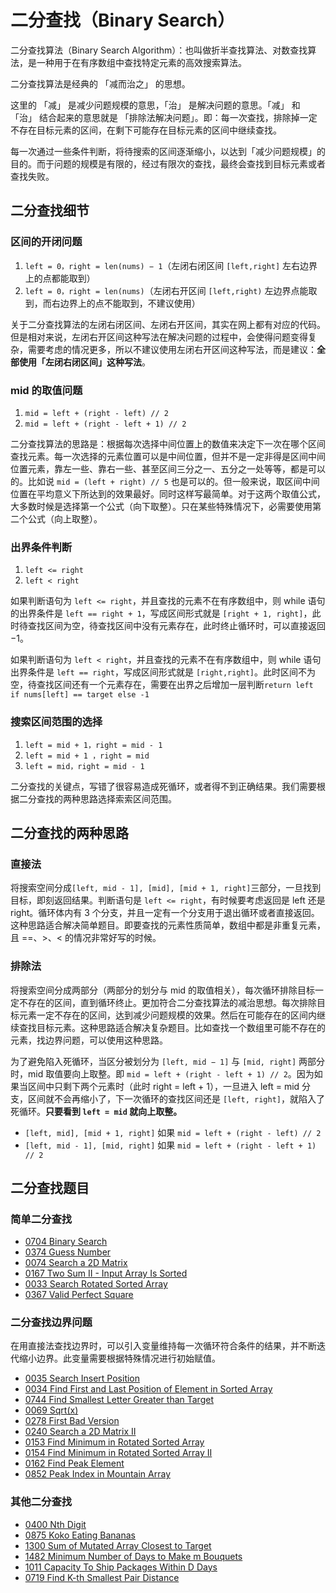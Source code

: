 # 二分查找（Binary Search）

二分查找算法（Binary Search Algorithm）：也叫做折半查找算法、对数查找算法，是一种用于在有序数组中查找特定元素的高效搜索算法。

二分查找算法是经典的 「减而治之」 的思想。

这里的 「减」 是减少问题规模的意思，「治」 是解决问题的意思。「减」 和 「治」 结合起来的意思就是 「排除法解决问题」。即：每一次查找，排除掉一定不存在目标元素的区间，在剩下可能存在目标元素的区间中继续查找。

每一次通过一些条件判断，将待搜索的区间逐渐缩小，以达到「减少问题规模」的目的。而于问题的规模是有限的，经过有限次的查找，最终会查找到目标元素或者查找失败。

## 二分查找细节

### 区间的开闭问题

1. `left = 0，right = len(nums) − 1`（左闭右闭区间 `[left,right]` 左右边界上的点都能取到）
2. `left = 0，right = len(nums)`（左闭右开区间 `[left,right)` 左边界点能取到，而右边界上的点不能取到，不建议使用）

关于二分查找算法的左闭右闭区间、左闭右开区间，其实在网上都有对应的代码。但是相对来说，左闭右开区间这种写法在解决问题的过程中，会使得问题变得复杂，需要考虑的情况更多，所以不建议使用左闭右开区间这种写法，而是建议：**全部使用「左闭右闭区间」这种写法**。

### mid 的取值问题

1. `mid = left + (right - left) // 2`
2. `mid = left + (right - left + 1) // 2`

二分查找算法的思路是：根据每次选择中间位置上的数值来决定下一次在哪个区间查找元素。每一次选择的元素位置可以是中间位置，但并不是一定非得是区间中间位置元素，靠左一些、靠右一些、甚至区间三分之一、五分之一处等等，都是可以的。比如说 `mid = (left + right) // 5` 也是可以的。但一般来说，取区间中间位置在平均意义下所达到的效果最好。同时这样写最简单。对于这两个取值公式，大多数时候是选择第一个公式（向下取整）。只在某些特殊情况下，必需要使用第二个公式（向上取整）。

### 出界条件判断

1. `left <= right`
2. `left < right`

如果判断语句为 `left <= right`，并且查找的元素不在有序数组中，则 while 语句的出界条件是 `left == right + 1`，写成区间形式就是 `[right + 1, right]`，此时待查找区间为空，待查找区间中没有元素存在，此时终止循环时，可以直接返回 −1。

如果判断语句为 `left < right`，并且查找的元素不在有序数组中，则 while 语句出界条件是 `left == right`，写成区间形式就是 `[right,right]`。此时区间不为空，待查找区间还有一个元素存在，需要在出界之后增加一层判断`return left if nums[left] == target else -1`

### 搜索区间范围的选择

1. `left = mid + 1，right = mid - 1`
2. `left = mid + 1 ，right = mid`
3. `left = mid，right = mid - 1`

二分查找的关键点，写错了很容易造成死循环，或者得不到正确结果。我们需要根据二分查找的两种思路选择索索区间范围。

## 二分查找的两种思路

### 直接法

将搜索空间分成`[left, mid - 1], [mid], [mid + 1, right]`三部分，一旦找到目标，即刻返回结果。判断语句是 `left <= right`，有时候要考虑返回是 left 还是 right。循环体内有 3 个分支，并且一定有一个分支用于退出循环或者直接返回。这种思路适合解决简单题目。即要查找的元素性质简单，数组中都是非重复元素，且 ==、>、< 的情况非常好写的时候。

### 排除法

将搜索空间分成两部分（两部分的划分与 mid 的取值相关），每次循环排除目标一定不存在的区间，直到循环终止。更加符合二分查找算法的减治思想。每次排除目标元素一定不存在的区间，达到减少问题规模的效果。然后在可能存在的区间内继续查找目标元素。这种思路适合解决复杂题目。比如查找一个数组里可能不存在的元素，找边界问题，可以使用这种思路。

为了避免陷入死循环，当区分被划分为 `[left, mid − 1]` 与 `[mid, right]` 两部分时，mid 取值要向上取整。即 `mid = left + (right - left + 1) // 2`。因为如果当区间中只剩下两个元素时（此时 right = left + 1），一旦进入 left = mid 分支，区间就不会再缩小了，下一次循环的查找区间还是 `[left, right]`，就陷入了死循环。**只要看到 `left = mid` 就向上取整。**

- `[left, mid], [mid + 1, right]` 如果 `mid = left + (right - left) // 2`
- `[left, mid - 1], [mid, right]` 如果 `mid = left + (right - left + 1) // 2`

## 二分查找题目

### 简单二分查找

- [0704 Binary Search](https://leetcode.com/problems/binary-search/)
- [0374 Guess Number](https://leetcode.com/problems/guess-number-higher-or-lower/)
- [0074 Search a 2D Matrix](https://leetcode.com/problems/search-a-2d-matrix/)
- [0167 Two Sum II - Input Array Is Sorted](https://leetcode.com/problems/two-sum-ii-input-array-is-sorted/)
- [0033 Search Rotated Sorted Array](https://leetcode.com/problems/search-in-rotated-sorted-array/)
- [0367 Valid Perfect Square](https://leetcode.com/problems/valid-perfect-square/)

### 二分查找边界问题

在用直接法查找边界时，可以引入变量维持每一次循环符合条件的结果，并不断迭代缩小边界。此变量需要根据特殊情况进行初始赋值。

- [0035 Search Insert Position](https://leetcode.com/problems/search-insert-position/)
- [0034 Find First and Last Position of Element in Sorted Array](https://leetcode.com/problems/find-first-and-last-position-of-element-in-sorted-array/)
- [0744 Find Smallest Letter Greater than Target](https://leetcode.com/problems/find-smallest-letter-greater-than-target/)
- [0069 Sqrt(x)](https://leetcode.com/problems/sqrtx/)
- [0278 First Bad Version](https://leetcode.com/problems/first-bad-version/)
- [0240 Search a 2D Matrix II](https://leetcode.com/problems/search-a-2d-matrix-ii/)
- [0153 Find Minimum in Rotated Sorted Array](https://leetcode.com/problems/find-minimum-in-rotated-sorted-array/)
- [0154 Find Minimum in Rotated Sorted Array II](https://leetcode.com/problems/find-minimum-in-rotated-sorted-array-ii/)
- [0162 Find Peak Element](https://leetcode.com/problems/find-peak-element/)
- [0852 Peak Index in Mountain Array](https://leetcode.com/problems/peak-index-in-a-mountain-array/)

### 其他二分查找

- [0400 Nth Digit](https://leetcode.com/problems/nth-digit/description/)
- [0875 Koko Eating Bananas](https://leetcode.com/problems/koko-eating-bananas/)
- [1300 Sum of Mutated Array Closest to Target](https://leetcode.com/problems/sum-of-mutated-array-closest-to-target/)
- [1482 Minimum Number of Days to Make m Bouquets](https://leetcode.com/problems/minimum-number-of-days-to-make-m-bouquets/)
- [1011 Capacity To Ship Packages Within D Days](https://leetcode.com/problems/capacity-to-ship-packages-within-d-days/)
- [0719 Find K-th Smallest Pair Distance](https://leetcode.com/problems/find-k-th-smallest-pair-distance/)
